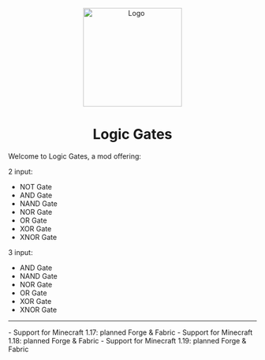 <p align="center"><img src="https://i.imgur.com/VreScyE.png" alt="Logo" width="200"></p>
<h1 align="center">Logic Gates</h1>

Welcome to Logic Gates, a mod offering:

2 input:
- NOT Gate
- AND Gate
- NAND Gate
- NOR Gate
- OR Gate
- XOR Gate  
- XNOR Gate

3 input:
- AND Gate
- NAND Gate
- NOR Gate
- OR Gate
- XOR Gate
- XNOR Gate
<hr>
- Support for Minecraft 1.17: planned Forge & Fabric
- Support for Minecraft 1.18: planned Forge & Fabric
- Support for Minecraft 1.19: planned Forge & Fabric
 
